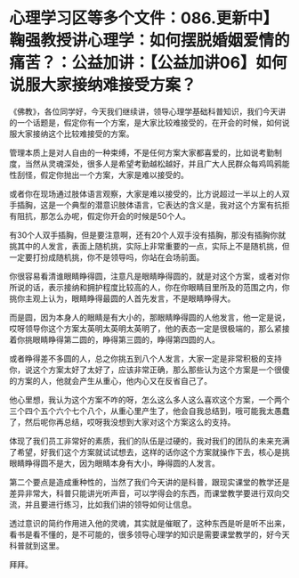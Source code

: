# 心理学习区等多个文件：086.更新中】鞠强教授讲心理学：如何摆脱婚姻爱情的痛苦？：公益加讲：【公益加讲06】如何说服大家接纳难接受方案？

《佛教》，各位同学好，今天我们继续讲，领导心理学基础科普知识，我们今天讲的一个话题是，假定你有一个方案，是大家比较难接受的，在开会的时候，如何说服大家接纳这个比较难接受的方案。

管理本质上是对人自由的一种束缚，不是任何方案大家都喜爱的，比如说考勤制度，当然从灵魂深处，很多人是希望考勤越松越好，并且广大人民群众每鸡鸣鸦能性刮怪，假定你抛出一个方案，大家是难以接受的。

或者你在现场通过肢体语言观察，大家是难以接受的，比方说超过一半以上的人双手插胸，这是一个典型的潜意识肢体语言，它表达的含义是，我对这个方案有抗拒有阻抗，那怎么办呢，假定你开会的时候是50个人。

有30个人双手插胸，但是要注意啊，还有20个人双手没有插胸，那没有插胸你就挑其中的人发言，表面上随机挑，实际上非常重要的一点，实际上不是随机挑，但一定要打扮成随机挑，你不是领导吗，你站在会场前面。

你很容易看清谁眼睛睁得圆，注意凡是眼睛睁得圆的，就是对这个方案，或者对你所说的话，表示接纳和拥护程度比较高的人，你在你眼睛目里所及的范围之内，你挑你主观上认为，眼睛睁得最圆的人首先发言，不是眼睛睁得大。

而是圆，因为本身人的眼睛是有大小的，那眼睛睁得圆的人他发言，他一定是说，哎呀领导你这个方案太英明太英明太英明了，他的表态一定是很极端的，那么紧接着你挑眼睛睁得第二圆的，睁得第三圆的，睁得第四圆的人。

或者睁得差不多圆的人，总之你挑五到八个人发言，大家一定是非常积极的支持你，说这个方案太好了太好了，应该非常正确，那么那些认为这个方案是一个很傻的方案的人，他就会产生从重心，他内心又在反省自己了。

他心里想，我认为这个方案不咋的呀，怎么这么多人这么喜欢这个方案，一个两个三个四个五个六个七个八个，从重心里产生了，他会自我总结到，哦可能我太愚蠢了，然后呢你再总结，哎呀我没想到大家对这个方案这么的支持。

体现了我们员工非常好的素质，我们的队伍是过硬的，我对我们的团队的未来充满了希望，好我们这个方案就试试想去，这样的话你这个方案就操作下去，核心是挑眼睛睁得圆不是大，因为眼睛本身有大小，睁得圆的人发言。

第二个要点是造成重种性的，当然了我们今天讲的是科普，跟现实课堂的教学还是差异非常大，科普只能讲光听声音，可以学得会的东西，而课堂教学要进行双向交流，并且要进行练习，比如我们讲的领导如何让信息。

透过意识的简约作用进入他的灵魂，其实就是催眠了，这种东西是听是听不出来，看书是看不懂的，是不可能的，很多领导心理学的知识是需要课堂教学的，好今天科普就到这里。

拜拜。